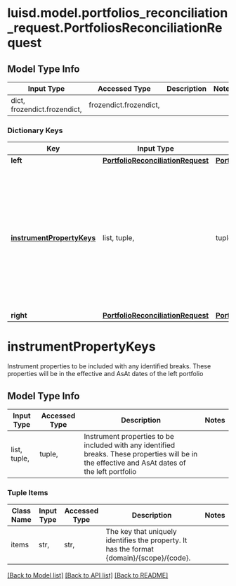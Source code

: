 # luisd.model.portfolios_reconciliation_request.PortfoliosReconciliationRequest

## Model Type Info
Input Type | Accessed Type | Description | Notes
------------ | ------------- | ------------- | -------------
dict, frozendict.frozendict,  | frozendict.frozendict,  |  | 

### Dictionary Keys
Key | Input Type | Accessed Type | Description | Notes
------------ | ------------- | ------------- | ------------- | -------------
**left** | [**PortfolioReconciliationRequest**](PortfolioReconciliationRequest.md) | [**PortfolioReconciliationRequest**](PortfolioReconciliationRequest.md) |  | 
**[instrumentPropertyKeys](#instrumentPropertyKeys)** | list, tuple,  | tuple,  | Instrument properties to be included with any identified breaks. These properties will be in the effective and AsAt dates of the left portfolio | 
**right** | [**PortfolioReconciliationRequest**](PortfolioReconciliationRequest.md) | [**PortfolioReconciliationRequest**](PortfolioReconciliationRequest.md) |  | 

# instrumentPropertyKeys

Instrument properties to be included with any identified breaks. These properties will be in the effective and AsAt dates of the left portfolio

## Model Type Info
Input Type | Accessed Type | Description | Notes
------------ | ------------- | ------------- | -------------
list, tuple,  | tuple,  | Instrument properties to be included with any identified breaks. These properties will be in the effective and AsAt dates of the left portfolio | 

### Tuple Items
Class Name | Input Type | Accessed Type | Description | Notes
------------- | ------------- | ------------- | ------------- | -------------
items | str,  | str,  | The key that uniquely identifies the property. It has the format {domain}/{scope}/{code}. | 

[[Back to Model list]](../../README.md#documentation-for-models) [[Back to API list]](../../README.md#documentation-for-api-endpoints) [[Back to README]](../../README.md)

